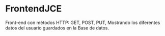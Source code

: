 # FrontendJCE
Front-end con métodos HTTP: GET, POST, PUT, Mostrando los diferentes datos del usuario guardados en la Base de datos.
